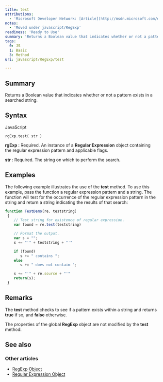 ```yaml
---
title: test
attributions:
  - 'Microsoft Developer Network: [Article](http://msdn.microsoft.com/en-us/library/ie/a55e5s6b(v=vs.94).aspx)'
notes:
  - 'Moved under javascript/RegExp'
readiness: 'Ready to Use'
summary: 'Returns a Boolean value that indicates whether or not a pattern exists in a searched string.'
tags:
  0: JS
  1: Basic
  3: Method
uri: javascript/RegExp/test

---
```

## <span>Summary</span>

Returns a Boolean value that indicates whether or not a pattern exists in a searched string.

## <span>Syntax</span>

<span class="language">JavaScript</span>

    rgExp.test( str )

**rgExp**
:   Required. An instance of a **Regular Expression** object containing the regular expression pattern and applicable flags.

**str**
:   Required. The string on which to perform the search.

## <span>Examples</span>

The following example illustrates the use of the **test** method. To use this example, pass the function a regular expression pattern and a string. The function will test for the occurrence of the regular expression pattern in the string and return a string indicating the results of that search:

``` js
function TestDemo(re, teststring)
 {
    // Test string for existence of regular expression.
    var found = re.test(teststring)

    // Format the output.
    var s = "";
    s += "'" + teststring + "'"

    if (found)
       s += " contains ";
    else
       s += " does not contain ";

    s += "'" + re.source + "'"
    return(s);
 }
```

## <span>Remarks</span>

The **test** method checks to see if a pattern exists within a string and returns **true** if so, and **false** otherwise.

The properties of the global **RegExp** object are not modified by the **test** method.

## <span>See also</span>

### <span>Other articles</span>

-   [RegExp Object](/javascript/RegExp)
-   [Regular Expression Object](/javascript/regular_expression)

